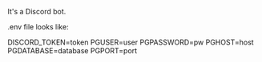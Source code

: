 It's a Discord bot.

.env file looks like:

DISCORD_TOKEN=token
PGUSER=user
PGPASSWORD=pw
PGHOST=host
PGDATABASE=database
PGPORT=port
